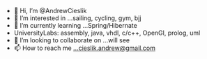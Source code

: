 - 👋 Hi, I’m @AndrewCieslik
- 👀 I’m interested in ...sailing, cycling, gym, bjj
- 🌱 I’m currently learning ...Spring/Hibernate
- UniversityLabs: assembly, java, vhdl, c/c++, OpenGl, prolog, uml
- 💞️ I’m looking to collaborate on ...will see
- 📫 How to reach me ...cieslik.andrew@gmail.com
